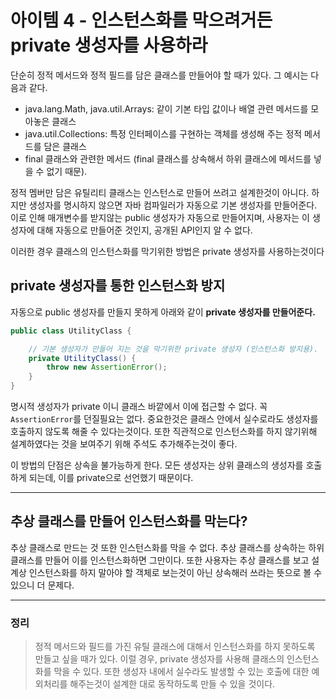 # 아이템 4 - 인스턴스화를 막으려거든 private 생성자를 사용하라

단순히 정적 메서드와 정적 필드를 담은 클래스를 만들어야 할 때가 있다. 그 예시는 다음과 같다.
* java.lang.Math, java.util.Arrays: 같이 기본 타입 값이나 배열 관련 메서드를 모아놓은 클래스
* java.util.Collections: 특정 인터페이스를 구현하는 객체를 생성해 주는 정적 메서드를 담은 클래스
* final 클래스와 관련한 메서드 (final 클래스를 상속해서 하위 클래스에 메서드를 넣을 수 없기 때문).

정적 멤버만 담은 유틸리티 클래스는 인스턴스로 만들어 쓰려고 설계한것이 아니다. 하지만 생성자를 명시하지 않으면 자바 컴파일러가 자동으로 기본 생성자를 만들어준다. 이로 인해 매개변수를 받지않는 public 생성자가 자동으로 만들어지며, 사용자는 이 생성자에 대해 자동으로 만들어준 것인지, 공개된 API인지 알 수 없다.

이러한 경우 클래스의 인스턴스화를 막기위한 방법은 private 생성자를 사용하는것이다

## private 생성자를 통한 인스턴스화 방지
자동으로 public 생성자를 만들지 못하게 아래와 같이 **private 생성자를 만들어준다.**

```java
public class UtilityClass {

    // 기본 생성자가 만들어 지는 것을 막기위한 private 생성자 (인스턴스화 방지용).
    private UtilityClass() {
        throw new AssertionError();
    }
}
```

명시적 생성자가 private 이니 클래스 바깥에서 이에 접근할 수 없다. 꼭 `AssertionError`를 던질필요는 없다. 중요한것은 클래스 안에서 실수로라도 생성자를 호출하지 않도록 해줄 수 있다는것이다. 또한 직관적으로 인스턴스화를 하지 않기위해 설계하였다는 것을 보여주기 위해 주석도 추가해주는것이 좋다.

이 방법의 단점은 상속을 불가능하게 한다. 모든 생성자는 상위 클래스의 생성자를 호출하게 되는데, 이를 private으로 선언했기 때문이다. 

***
## 추상 클래스를 만들어 인스턴스화를 막는다?
추상 클래스로 만드는 것 또한 인스턴스화를 막을 수 없다. 추상 클래스를 상속하는 하위 클래스를 만들어 이를 인스턴스화하면 그만이다. 또한 사용자는 추상 클래스를 보고 설계상 인스턴스화를 하지 말아야 할 객체로 보는것이 아닌 상속해러 쓰라는 뜻으로 볼 수 있으니 더 문제다.

***
### 정리
> 정적 메서드와 필드를 가진 유틸 클래스에 대해서 인스턴스화를 하지 못하도록 만들고 싶을 때가 있다. 이럴 경우, private 생성자를 사용해 클래스의 인스턴스화를 막을 수 있다. 또한 생성자 내에서 실수라도 발생할 수 있는 호출에 대한 예외처리를 해주는것이 설계한 대로 동작하도록 만들 수 있을 것이다.